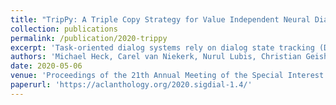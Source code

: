 ```yaml
---
title: "TripPy: A Triple Copy Strategy for Value Independent Neural Dialog State Tracking"
collection: publications
permalink: /publication/2020-trippy
excerpt: 'Task-oriented dialog systems rely on dialog state tracking (DST) to monitor the user’s goal during the course of an interaction. Multidomain and open-vocabulary settings complicate the task considerably and demand scalable solutions. In this paper we present a new approach to DST which makes use of various copy mechanisms to fill slots with values. Our model has no need to maintain a list of candidate values. Instead, all values are extracted from the dialog context on-thefly. A slot is filled by one of three copy mechanisms: (1) Span prediction may extract values directly from the user input; (2) a value may be copied from a system inform memory that keeps track of the system’s inform operations; (3) a value may be copied over from a different slot that is already contained in the dialog state to resolve coreferences within and across domains. Our approach combines the advantages of span-based slot filling methods with memory methods to avoid the use of value picklists altogether. We argue that our strategy simplifies the DST task while at the same time achieving state of the art performance on various popular evaluation sets including Multiwoz 2.1, where we achieve a joint goal accuracy beyond 55%.'
authors: 'Michael Heck, Carel van Niekerk, Nurul Lubis, Christian Geishauser, Hsien-Chin Lin, Marco Moresi, Milica Gašić'
date: 2020-05-06
venue: 'Proceedings of the 21th Annual Meeting of the Special Interest Group on Discourse and Dialogue. 2020 [BEST PAPER AWARD]'
paperurl: 'https://aclanthology.org/2020.sigdial-1.4/'
---
```


